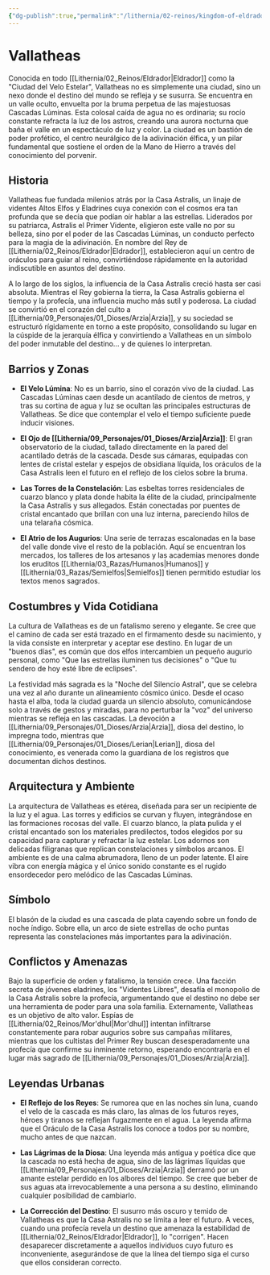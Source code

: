 ```yaml
---
{"dg-publish":true,"permalink":"/lithernia/02-reinos/kingdom-of-eldrador/vallatheas/","title":"Vallatheas","tags":["lithernia","ciudad","Eldrador"]}
---
```


# Vallatheas

Conocida en todo [[Lithernia/02_Reinos/Eldrador\|Eldrador]] como la "Ciudad del Velo Estelar", Vallatheas no es simplemente una ciudad, sino un nexo donde el destino del mundo se refleja y se susurra. Se encuentra en un valle oculto, envuelta por la bruma perpetua de las majestuosas Cascadas Lúminas. Esta colosal caída de agua no es ordinaria; su rocío constante refracta la luz de los astros, creando una aurora nocturna que baña el valle en un espectáculo de luz y color. La ciudad es un bastión de poder profético, el centro neurálgico de la adivinación élfica, y un pilar fundamental que sostiene el orden de la Mano de Hierro a través del conocimiento del porvenir.

## Historia

Vallatheas fue fundada milenios atrás por la Casa Astralis, un linaje de videntes Altos Elfos y Eladrines cuya conexión con el cosmos era tan profunda que se decía que podían oír hablar a las estrellas. Liderados por su patriarca, Astralis el Primer Vidente, eligieron este valle no por su belleza, sino por el poder de las Cascadas Lúminas, un conducto perfecto para la magia de la adivinación. En nombre del Rey de [[Lithernia/02_Reinos/Eldrador\|Eldrador]], establecieron aquí un centro de oráculos para guiar al reino, convirtiéndose rápidamente en la autoridad indiscutible en asuntos del destino.

A lo largo de los siglos, la influencia de la Casa Astralis creció hasta ser casi absoluta. Mientras el Rey gobierna la tierra, la Casa Astralis gobierna el tiempo y la profecía, una influencia mucho más sutil y poderosa. La ciudad se convirtió en el corazón del culto a [[Lithernia/09_Personajes/01_Dioses/Arzia\|Arzia]], y su sociedad se estructuró rígidamente en torno a este propósito, consolidando su lugar en la cúspide de la jerarquía élfica y convirtiendo a Vallatheas en un símbolo del poder inmutable del destino... y de quienes lo interpretan.

## Barrios y Zonas

- **El Velo Lúmina**: No es un barrio, sino el corazón vivo de la ciudad. Las Cascadas Lúminas caen desde un acantilado de cientos de metros, y tras su cortina de agua y luz se ocultan las principales estructuras de Vallatheas. Se dice que contemplar el velo el tiempo suficiente puede inducir visiones.

- **El Ojo de [[Lithernia/09_Personajes/01_Dioses/Arzia\|Arzia]]**: El gran observatorio de la ciudad, tallado directamente en la pared del acantilado detrás de la cascada. Desde sus cámaras, equipadas con lentes de cristal estelar y espejos de obsidiana líquida, los oráculos de la Casa Astralis leen el futuro en el reflejo de los cielos sobre la bruma.

- **Las Torres de la Constelación**: Las esbeltas torres residenciales de cuarzo blanco y plata donde habita la élite de la ciudad, principalmente la Casa Astralis y sus allegados. Están conectadas por puentes de cristal encantado que brillan con una luz interna, pareciendo hilos de una telaraña cósmica.

- **El Atrio de los Augurios**: Una serie de terrazas escalonadas en la base del valle donde vive el resto de la población. Aquí se encuentran los mercados, los talleres de los artesanos y las academias menores donde los eruditos [[Lithernia/03_Razas/Humanos\|Humanos]] y [[Lithernia/03_Razas/Semielfos\|Semielfos]] tienen permitido estudiar los textos menos sagrados.

## Costumbres y Vida Cotidiana

La cultura de Vallatheas es de un fatalismo sereno y elegante. Se cree que el camino de cada ser está trazado en el firmamento desde su nacimiento, y la vida consiste en interpretar y aceptar ese destino. En lugar de un "buenos días", es común que dos elfos intercambien un pequeño augurio personal, como "Que las estrellas iluminen tus decisiones" o "Que tu sendero de hoy esté libre de eclipses".

La festividad más sagrada es la "Noche del Silencio Astral", que se celebra una vez al año durante un alineamiento cósmico único. Desde el ocaso hasta el alba, toda la ciudad guarda un silencio absoluto, comunicándose solo a través de gestos y miradas, para no perturbar la "voz" del universo mientras se refleja en las cascadas. La devoción a [[Lithernia/09_Personajes/01_Dioses/Arzia\|Arzia]], diosa del destino, lo impregna todo, mientras que [[Lithernia/09_Personajes/01_Dioses/Lerian\|Lerian]], diosa del conocimiento, es venerada como la guardiana de los registros que documentan dichos destinos.

## Arquitectura y Ambiente

La arquitectura de Vallatheas es etérea, diseñada para ser un recipiente de la luz y el agua. Las torres y edificios se curvan y fluyen, integrándose en las formaciones rocosas del valle. El cuarzo blanco, la plata pulida y el cristal encantado son los materiales predilectos, todos elegidos por su capacidad para capturar y refractar la luz estelar. Los adornos son delicadas filigranas que replican constelaciones y símbolos arcanos. El ambiente es de una calma abrumadora, lleno de un poder latente. El aire vibra con energía mágica y el único sonido constante es el rugido ensordecedor pero melódico de las Cascadas Lúminas.

## Símbolo

El blasón de la ciudad es una cascada de plata cayendo sobre un fondo de noche índigo. Sobre ella, un arco de siete estrellas de ocho puntas representa las constelaciones más importantes para la adivinación.

## Conflictos y Amenazas

Bajo la superficie de orden y fatalismo, la tensión crece. Una facción secreta de jóvenes eladrines, los "Videntes Libres", desafía el monopolio de la Casa Astralis sobre la profecía, argumentando que el destino no debe ser una herramienta de poder para una sola familia. Externamente, Vallatheas es un objetivo de alto valor. Espías de [[Lithernia/02_Reinos/Mor'dhul\|Mor'dhul]] intentan infiltrarse constantemente para robar augurios sobre sus campañas militares, mientras que los cultistas del Primer Rey buscan desesperadamente una profecía que confirme su inminente retorno, esperando encontrarla en el lugar más sagrado de [[Lithernia/09_Personajes/01_Dioses/Arzia\|Arzia]].

## Leyendas Urbanas

- **El Reflejo de los Reyes**: Se rumorea que en las noches sin luna, cuando el velo de la cascada es más claro, las almas de los futuros reyes, héroes y tiranos se reflejan fugazmente en el agua. La leyenda afirma que el Oráculo de la Casa Astralis los conoce a todos por su nombre, mucho antes de que nazcan.

- **Las Lágrimas de la Diosa**: Una leyenda más antigua y poética dice que la cascada no está hecha de agua, sino de las lágrimas líquidas que [[Lithernia/09_Personajes/01_Dioses/Arzia\|Arzia]] derramó por un amante estelar perdido en los albores del tiempo. Se cree que beber de sus aguas ata irrevocablemente a una persona a su destino, eliminando cualquier posibilidad de cambiarlo.

- **La Corrección del Destino**: El susurro más oscuro y temido de Vallatheas es que la Casa Astralis no se limita a leer el futuro. A veces, cuando una profecía revela un destino que amenaza la estabilidad de [[Lithernia/02_Reinos/Eldrador\|Eldrador]], lo "corrigen". Hacen desaparecer discretamente a aquellos individuos cuyo futuro es inconveniente, asegurándose de que la línea del tiempo siga el curso que ellos consideran correcto.